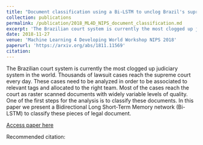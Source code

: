 ```yaml
---
title: "Document classification using a Bi-LSTM to unclog Brazil's supreme court"
collection: publications
permalink: /publication/2018_ML4D_NIPS_document_classification.md
excerpt: 'The Brazilian court system is currently the most clogged up judiciary system in the world. Thousands of lawsuit cases reach the supreme court every day. These cases need to be analyzed in order to be associated to relevant tags and allocated to the right team. Most of the cases reach the court as raster scanned documents with widely variable levels of quality. One of the first steps for the analysis is to classify these documents. In this paper we present a Bidirectional Long Short-Term Memory network (Bi-LSTM) to classify these pieces of legal document.'
date: 2018-11-27
venue: 'Machine Learning 4 Developing World Workshop NIPS 2018'
paperurl: 'https://arxiv.org/abs/1811.11569'
citation: 
---
```

The Brazilian court system is currently the most clogged up judiciary system in the world. Thousands of lawsuit cases reach the supreme court every day. These cases need to be analyzed in order to be associated to relevant tags and allocated to the right team. Most of the cases reach the court as raster scanned documents with widely variable levels of quality. One of the first steps for the analysis is to classify these documents. In this paper we present a Bidirectional Long Short-Term Memory network (Bi-LSTM) to classify these pieces of legal document.

[Access paper here](https://arxiv.org/abs/1811.11569)

Recommended citation: 
